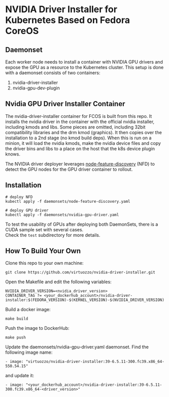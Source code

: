 # NVIDIA Driver Installer for Kubernetes Based on Fedora CoreOS

## Daemonset

Each worker node needs to install a container with NVIDIA GPU drivers and expose the
GPU as a resource to the Kubernetes cluster. This setup is done with a daemonset consists of two containers:

1. nvidia-driver-installer
2. nvidia-gpu-dev-plugin

## Nvidia GPU Driver Installer Container

The nvidia-driver-installer container for FCOS is built from this repo.
It installs the nvidia driver in the container with the official nvidia
installer, including kmods and libs. Some pieces are omitted, including 32bit
compatibility libraries and the drm kmod (graphics).
It then copies over the installation to a 2nd stage (no kmod build deps).
When this is run on a minion, it will load the nvidia kmods, make the nvidia
device files and copy the driver bins and libs to a place on the host that
the k8s device plugin knows.

The NVIDIA driver deployer leverages
[node-feature-discovery](https://github.com/NVIDIA/gpu-feature-discovery/tree/main/deployments/static)
(NFD) to detect the GPU nodes for the GPU driver container to rollout.

## Installation

```
# deploy NFD
kubectl apply -f daemonsets/node-feature-discovery.yaml

# deploy GPU driver
kubectl apply -f daemonsets/nvidia-gpu-driver.yaml
```

To test the usability of GPUs after deploying both DaemonSets, there is a
CUDA sample set with several cases.\
Check the `test` subdirectory for more details.

## How To Build Your Own

Clone this repo to your own machine:

    git clone https://github.com/virtuozzo/nvidia-driver-installer.git

Open the Makefile and edit the following variables:

    NVIDIA_DRIVER_VERSION=<nvidia_driver_version>
    CONTAINER_TAG ?= <your_dockerhub_account>/nvidia-driver-installer:$(FEDORA_VERSION)-$(KERNEL_VERSION)-$(NVIDIA_DRIVER_VERSION)

Build a docker image:
    
    make build

Push the image to DockerHub:
    
    make push

Update the daemonsets/nvidia-gpu-driver.yaml daemonset. Find the following image name:

    - image: "virtuozzo/nvidia-driver-installer:39-6.5.11-300.fc39.x86_64-550.54.15"

and update it:

    - image: "<your_dockerhub_account>/nvidia-driver-installer:39-6.5.11-300.fc39.x86_64-<driver_version>"
    


